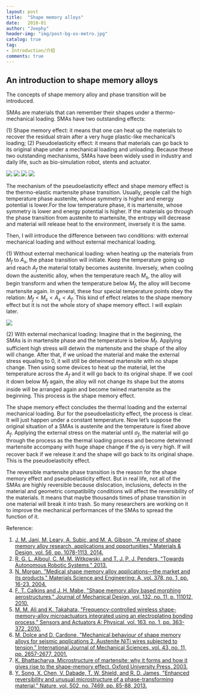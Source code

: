 ```yaml
---
layout: post
title:  "Shape memory alloys"
date:   2018-01
author: "Joephy"
header-img: "img/post-bg-os-metro.jpg"
catalog: true
tag:
- Introduction/介绍
comments: true
---
```

An introduction to shape memory alloys
------------

The concepts of shape memory alloy and phase transition will be introduced.

SMAs are materials that can remember their shapes under a thermo-mechanical loading. SMAs have two outstanding effects:

(1) Shape memory effect: it means that one can heat up the materials to recover the residual strain after a very huge plastic-like mechanical’s loading;
(2) Pseudoelasticity effect: it means that materials can go back to its original shape under a mechanical loading and unloading. Because these two outstanding mechanisms, SMAs have been widely used in industry and daily life, such as bio-simulation robot, stents and actuator.

![](https://raw.githubusercontent.com/joephy/joephy.github.io/master/_posts/img/SMA1.png)
![](https://raw.githubusercontent.com/joephy/joephy.github.io/master/_posts/img/SMA2.png)
![](https://raw.githubusercontent.com/joephy/joephy.github.io/master/_posts/img/SMA3.png)
![](https://raw.githubusercontent.com/joephy/joephy.github.io/master/_posts/img/SMA4.png)

 
The mechanism of the pseudoelasticity effect and shape memory effect is the thermo-elastic martensite phase transition. Usually, people call the high temperature phase austenite, whose symmetry is higher and energy potential is lower.For the low temperature phase, it is martensite, whose symmetry is lower and energy potential is higher. If the materials go through the phase transition from austenite to martensite, the entropy will decrease and material will release heat to the environment, inversely it is the same. 

Then, I will introduce the difference between two conditions: with external mechanical loading and without external mechanical loading.

(1) Without external mechanical loading: when heating up the materials from $M_f$ to $A_s$, the phase transition will initiate. Keep the temperature going up and reach $A_f$ the material totally becomes austenite. Inversely, when cooling down the austenitic alloy, when the temperature reach $M_s$, the alloy will begin transform and when the temperature below $M_f$, the alloy will become martensite again. In general, these four special temperature points obey the relation: $M_f < M_s < A_s < A_f$. This kind of effect relates to the shape memory effect but it is not the whole story of shape memory effect. I will explain later.


![](https://raw.githubusercontent.com/joephy/joephy.github.io/master/_posts/img/SMA5.png)

 (2) With external mechanical loading: Imagine that in the beginning, the SMAs is in martensite phase and the temperature is below $M_f$. Applying sufficient high stress will detwin the martensite and the shape of the alloy will change. After that, if we unload the material and make the external stress equaling to 0, it will still be detwinned martensite with no shape change. Then using some devices to heat up the material, let the temperature across the $A_f$ and it will go back to its original shape. If we cool it down below $M_f$ again, the alloy will not change its shape but the atoms inside will be arranged again and become twined martensite as the beginning. This process is the shape memory effect.

The shape memory effect concludes the thermal loading and the external mechanical loading. Bur for the pseudoelasticity effect, the process is clear. It will just happen under a constant temperature. Now let’s suppose the original situation of a SMAs is austenite and the temperature is fixed above $A_f$. Applying the external stress on the material until $\sigma_f$, the material will go through the process as the thermal loading process and become detwinned martensite accompany with huge shape change if the $\sigma_f$ is very high. If will recover back if we release it and the shape will go back to its original shape. This is the pseudoelasticity effect.


The reversible martensite phase transition is the reason for the shape memory effect and pseudoelasticity effect. But in real life, not all of the SMAs are highly reversible because dislocation, inclusions, defects in the material and geometric compatibility conditions will affect the reversibility of the materials. It means that maybe thousands times of phase transition in one material will break it into trash. So many researchers are working on it to improve the mechanical performances of the SMAs to spread the function of it.

Reference:

1. [J. M. Jani, M. Leary, A. Subic, and M. A. Gibson, "A review of shape memory alloy research, applications and opportunities," Materials & Design, vol. 56, pp. 1078-1113, 2014.](http://www.sciencedirect.com/science/article/pii/S0261306913011345)
2. [R. G. L. Alboul, C. M. M. Witkowski, and T. J. P. J. Penders, "Towards Autonomous Robotic Systems," 2013.](https://link.springer.com/content/pdf/10.1007/978-3-642-23232-9.pdf)
3. [N. Morgan, "Medical shape memory alloy applications—the market and its products," Materials Science and Engineering: A, vol. 378, no. 1, pp. 16-23, 2004.](http://www.sciencedirect.com/science/article/pii/S0921509303015132)
4. [F. T. Calkins and J. H. Mabe, "Shape memory alloy based morphing aerostructures," Journal of Mechanical Design, vol. 132, no. 11, p. 111012, 2010.](http://mechanicaldesign.asmedigitalcollection.asme.org/article.aspx?articleid=1450417)
5. [M. M. Ali and K. Takahata, "Frequency-controlled wireless shape-memory-alloy microactuators integrated using an electroplating bonding process," Sensors and Actuators A: Physical, vol. 163, no. 1, pp. 363-372, 2010.](http://www.sciencedirect.com/science/article/pii/S0924424710003651)
6. [M. Dolce and D. Cardone, "Mechanical behaviour of shape memory alloys for seismic applications 2. Austenite NiTi wires subjected to tension," International Journal of Mechanical Sciences, vol. 43, no. 11, pp. 2657-2677, 2001.](http://www.sciencedirect.com/science/article/pii/S0020740301000509)
7. [K. Bhattacharya, Microstructure of martensite: why it forms and how it gives rise to the shape-memory effect. Oxford University Press, 2003.](https://books.google.com.hk/books?hl=en&lr=&id=gas0P67KijcC&oi=fnd&pg=PA1&dq=K.+Bhattacharya,+Microstructure+of+martensite:+why+it+forms+and+how+it+gives+rise+to+the+shape-memory+effect.+Oxford+University+Press,+2003.&ots=n3ly8AE1ue&sig=wEyolXuAojGhsXgT_mZm7bgbAgU&redir_esc=y#v=onepage&q=K.%20Bhattacharya%2C%20Microstructure%20of%20martensite%3A%20why%20it%20forms%20and%20how%20it%20gives%20rise%20to%20the%20shape-memory%20effect.%20Oxford%20University%20Press%2C%202003.&f=false)
8. [Y. Song, X. Chen, V. Dabade, T. W. Shield, and R. D. James, "Enhanced reversibility and unusual microstructure of a phase-transforming material," Nature, vol. 502, no. 7469, pp. 85-88, 2013.](https://www.nature.com/articles/nature12532)

